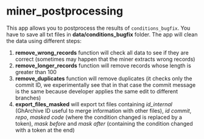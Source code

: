 # miner_postprocessing

This app allows you to postprocess the results of `conditions_bugfix`. You have to save all txt files in **data/conditions_bugfix** folder.
The app will clean the data using different steps:
1. **remove_wrong_records** function will check all data to see if they are correct (sometimes may happen that the miner extracts wrong records)
2. **remove_longer_records** function will remove records whose length is greater than 100
3. **remove_duplicates** function will remove duplicates (it checks only the commit ID, we experimentally see that in that case the commit message is the same because developer applies the same edit to different branches)
4. **export_files_masked** will export txt files containing *id_internal* (GhArchive ID useful to merge information with other files), *id commit*, *repo*, *masked code* (where the condition changed is replaced by a **<x>** token), *mask before* and *mask after* (containing the condition changed with a **<z>** token at the end)